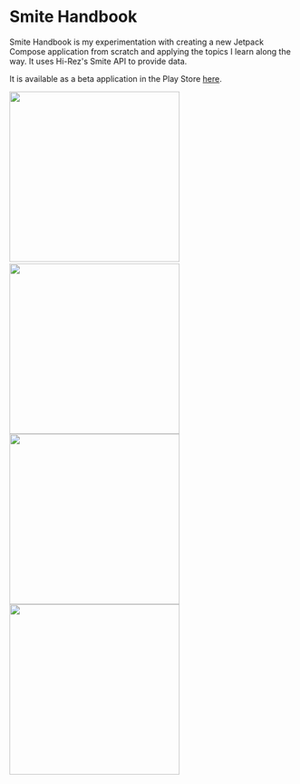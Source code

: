 # Smite Handbook

Smite Handbook is my experimentation with creating a new Jetpack Compose application from scratch and applying the topics I learn along the way.
It uses Hi-Rez's Smite API to provide data. 

It is available as a beta application in the Play Store [here](https://play.google.com/store/apps/details?id=com.matrix.materializedsmite).

<p float="left">
  <img src='https://user-images.githubusercontent.com/5334090/164605568-e3abd4eb-e23f-4c5e-a90b-7df1979cb798.png' width='300'>
  <span>&nbsp;</span>
  <img src='https://user-images.githubusercontent.com/5334090/164605576-c45b3628-15a3-45c6-b0c0-0ec467fcaa6c.png' width='300'>
  <img src='https://user-images.githubusercontent.com/5334090/187100396-6c1fc85c-6ee8-4066-beb6-7e6df79a4d69.png' width='300'>
  <img src='https://user-images.githubusercontent.com/5334090/187100401-61baad2c-bda3-422a-87dc-862ff2db9ffa.png' width='300'>
</p>
